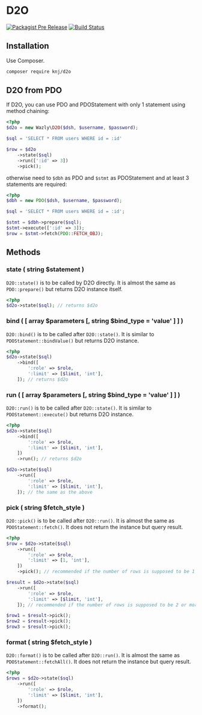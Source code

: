 # D2O

[![Packagist Pre Release](https://img.shields.io/packagist/vpre/knj/d2o.svg)](https://packagist.org/packages/knj/d2o)
[![Build Status](https://travis-ci.org/KNJ/d2o.svg?branch=master)](https://travis-ci.org/KNJ/d2o)

## Installation

Use Composer.

```sh
composer require knj/d2o
```

## D2O from PDO

If D2O, you can use PDO and PDOStatement with only 1 statement using method chaining:

```php
<?php
$d2o = new Wazly\D2O($dsh, $username, $password);

$sql = 'SELECT * FROM users WHERE id = :id'

$row = $d2o
    ->state($sql)
    ->run([':id' => 3])
    ->pick();
```

otherwise need to `$dbh` as PDO and `$stmt` as PDOStatement and at least 3 statements are required:

```php
<?php
$dbh = new PDO($dsh, $username, $password);

$sql = 'SELECT * FROM users WHERE id = :id';

$stmt = $dbh->prepare($sql);
$stmt->execute([':id' => 3]);
$row = $stmt->fetch(PDO::FETCH_OBJ);
```

## Methods

### state ( string $statement )

`D2O::state()` is to be called by D2O directly. It is almost the same as `PDO::prepare()` but returns D2O instance itself.

```php
<?php
$d2o->state($sql); // returns $d2o
```

### bind ( [ array $parameters [, string $bind_type = 'value' ] ] )

`D2O::bind()` is to be called after `D2O::state()`. It is similar to `PDOStatement::bindValue()` but returns D2O instance.

```php
<?php
$d2o->state($sql)
    ->bind([
        ':role' => $role,
        ':limit' => [$limit, 'int'],
    ]); // returns $d2o
```

### run ( [ array $parameters [, string $bind_type = 'value' ] ] )

`D2O::run()` is to be called after `D2O::state()`. It is similar to `PDOStatement::execute()` but returns D2O instance.

```php
<?php
$d2o->state($sql)
    ->bind([
        ':role' => $role,
        ':limit' => [$limit, 'int'],
    ])
    ->run(); // returns $d2o

$d2o->state($sql)
    ->run([
        ':role' => $role,
        ':limit' => [$limit, 'int'],
    ]); // the same as the above
```

### pick ( string $fetch_style )

`D2O::pick()` is to be called after `D2O::run()`. It is almost the same as `PDOStatement::fetch()`. It does not return the instance but query result.

```php
<?php
$row = $d2o->state($sql)
    ->run([
        ':role' => $role,
        ':limit' => [1, 'int'],
    ])
    ->pick(); // recommended if the number of rows is supposed to be 1

$result = $d2o->state($sql)
    ->run([
        ':role' => $role,
        ':limit' => [$limit, 'int'],
    ]); // recommended if the number of rows is supposed to be 2 or more

$row1 = $result->pick();
$row2 = $result->pick();
$row3 = $result->pick();
```

### format ( string $fetch_style )

`D2O::format()` is to be called after `D2O::run()`. It is almost the same as `PDOStatement::fetchAll()`. It does not return the instance but query result.

```php
<?php
$rows = $d2o->state($sql)
    ->run([
        ':role' => $role,
        ':limit' => [$limit, 'int'],
    ])
    ->format();
```
